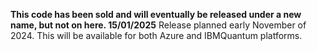 
**This code has been sold and will eventually be released under a new name, but not on here. 15/01/2025**
Release planned early November of 2024.
This will be available for both Azure and IBMQuantum platforms.

